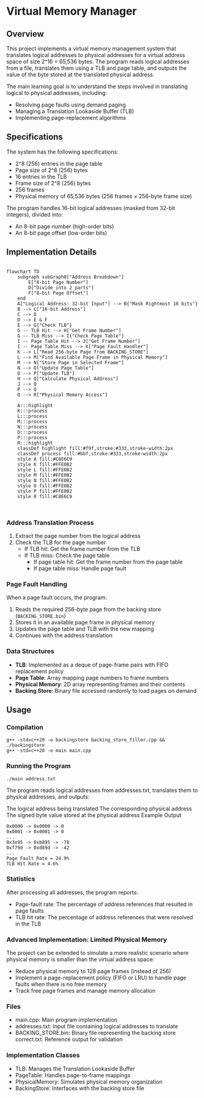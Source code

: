 # Virtual Memory Manager

## Overview

This project implements a virtual memory management system that translates logical addresses to physical addresses for a virtual address space of size 2^16 = 65,536 bytes. The program reads logical addresses from a file, translates them using a TLB and page table, and outputs the value of the byte stored at the translated physical address.

The main learning goal is to understand the steps involved in translating logical to physical addresses, including:
- Resolving page faults using demand paging
- Managing a Translation Lookaside Buffer (TLB)
- Implementing page-replacement algorithms

## Specifications

The system has the following specifications:
- 2^8 (256) entries in the page table
- Page size of 2^8 (256) bytes
- 16 entries in the TLB
- Frame size of 2^8 (256) bytes
- 256 frames
- Physical memory of 65,536 bytes (256 frames × 256-byte frame size)

The program handles 16-bit logical addresses (masked from 32-bit integers), divided into:
- An 8-bit page number (high-order bits)
- An 8-bit page offset (low-order bits)

## Implementation Details

```mermaid

flowchart TD
    subgraph subGraph0["Address Breakdown"]
        E["8-bit Page Number"]
        D["Divide into 2 parts"]
        F["8-bit Page Offset"]
    end
    A["Logical Address: 32-bit Input"] --> B{"Mask Rightmost 16 bits"}
    B --> C["16-bit Address"]
    C --> D
    D --> E & F
    E --> G{"Check TLB"}
    G -- TLB Hit --> H["Get Frame Number"]
    G -- TLB Miss --> I{"Check Page Table"}
    I -- Page Table Hit --> J["Get Frame Number"]
    I -- Page Table Miss --> K["Page Fault Handler"]
    K --> L["Read 256-byte Page from BACKING_STORE"]
    L --> M["Find Available Page Frame in Physical Memory"]
    M --> N["Store Page in Selected Frame"]
    N --> O["Update Page Table"]
    O --> P["Update TLB"]
    H --> Q["Calculate Physical Address"]
    J --> Q
    P --> Q
    Q --> R["Physical Memory Access"]

    A:::highlight
    K:::process
    L:::process
    M:::process
    N:::process
    O:::process
    P:::process
    R:::highlight
    classDef highlight fill:#f9f,stroke:#333,stroke-width:2px
    classDef process fill:#bbf,stroke:#333,stroke-width:2px
    style A fill:#C8E6C9
    style K fill:#FFE0B2
    style L fill:#FFE0B2
    style M fill:#FFE0B2
    style N fill:#FFE0B2
    style O fill:#FFE0B2
    style P fill:#FFE0B2
    style R fill:#C8E6C9



```

### Address Translation Process

1. Extract the page number from the logical address
2. Check the TLB for the page number
    - If TLB hit: Get the frame number from the TLB
    - If TLB miss: Check the page table
        - If page table hit: Get the frame number from the page table
        - If page table miss: Handle page fault

### Page Fault Handling

When a page fault occurs, the program:
1. Reads the required 256-byte page from the backing store (`BACKING_STORE.bin`)
2. Stores it in an available page frame in physical memory
3. Updates the page table and TLB with the new mapping
4. Continues with the address translation

### Data Structures

- **TLB**: Implemented as a deque of page-frame pairs with FIFO replacement policy
- **Page Table**: Array mapping page numbers to frame numbers
- **Physical Memory**: 2D array representing frames and their contents
- **Backing Store**: Binary file accessed randomly to load pages on demand

## Usage

### Compilation

```shell
g++ -std=c++20 -o backingstore backing_store_filler.cpp && ./backingstore
g++ -std=c++20 -o main main.cpp
```

### Running the Program
```shell
./main address.txt
```

The program reads logical addresses from addresses.txt, translates them to physical addresses, and outputs:

The logical address being translated
The corresponding physical address
The signed byte value stored at the physical address
Example Output

```text
0x0000 -> 0x0000 -> 0
0x0001 -> 0x0001 -> 0
...
0x3e95 -> 0xb895 -> -78
0xf79d -> 0xd89d -> -42
...
Page Fault Rate = 24.9%
TLB Hit Rate = 4.6%
```

### Statistics
After processing all addresses, the program reports:

-  Page-fault rate: The percentage of address references that resulted in page faults
-  TLB hit rate: The percentage of address references that were resolved in the TLB


### Advanced Implementation: Limited Physical Memory
The project can be extended to simulate a more realistic scenario where physical memory is smaller than the virtual address space:

-  Reduce physical memory to 128 page frames (instead of 256)
-  Implement a page-replacement policy (FIFO or LRU) to handle page faults when there is no free memory 
-  Track free page frames and manage memory allocation

### Files
-  main.cpp: Main program implementation
-  addresses.txt: Input file containing logical addresses to translate
-  BACKING_STORE.bin: Binary file representing the backing store
correct.txt: Reference output for validation

### Implementation Classes
-  TLB: Manages the Translation Lookaside Buffer
-  PageTable: Handles page-to-frame mappings
-  PhysicalMemory: Simulates physical memory organization
-  BackingStore: Interfaces with the backing store file